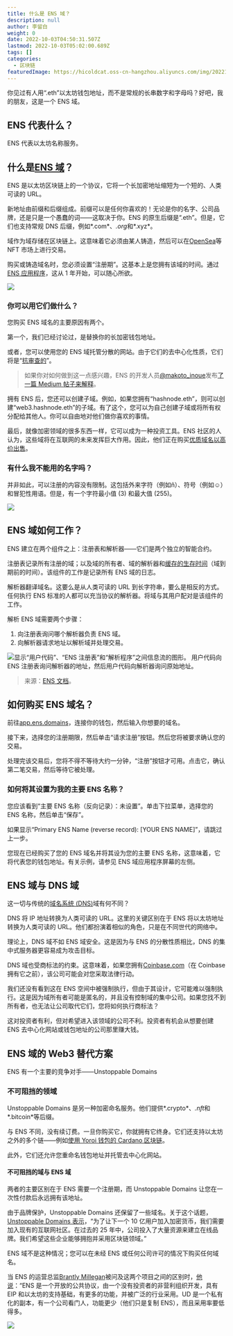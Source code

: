 ```yaml
---
title: 什么是 ENS 域？
description: null
author: 李留白
weight: 0
date: 2022-10-03T04:50:31.507Z
lastmod: 2022-10-03T05:02:00.689Z
tags: []
categories:
  - 区块链
featuredImage: https://hicoldcat.oss-cn-hangzhou.aliyuncs.com/img/20221003125020.png
---
```


你见过有人用“.eth”以太坊钱包地址，而不是常规的长串数字和字母吗？好吧，我的朋友，这是一个 ENS 域。

## ENS 代表什么？

ENS 代表以太坊名称服务。

## 什么是[ENS 域](https://twitter.com/ensdomains)？

ENS 是以太坊区块链上的一个协议，它将一个长加密地址缩短为一个短的、人类可读的 URL。

新地址由前缀和后缀组成。前缀可以是任何你喜欢的！无论是你的名字、公司品牌，还是只是一个愚蠢的词——这取决于你。ENS 的原生后缀是“.eth”。但是，它们也支持常规 DNS 后缀，例如*.com*、*.org*和*.xyz*。

域作为域存储在区块链上。这意味着它必须由某人铸造，然后可以在[OpenSea](https://opensea.io/collection/ens)等 NFT 市场上进行交易。

购买或铸造域名时，您必须设置“注册期”。这基本上是您拥有该域的时间。通过[ENS 应用程序](https://app.ens.domains/)，这从 1 年开始，可以随心所欲。

![](https://hicoldcat.oss-cn-hangzhou.aliyuncs.com/img/iASzBXINFJd9Ofirmk.gif)

### 你可以用它们做什么？

您购买 ENS 域名的主要原因有两个。

第一个，我们已经讨论过，是替换你的长加密钱包地址。

或者，您可以使用您的 ENS 域托管分散的网站。由于它们的去中心化性质，它们将是“[抗审查的](https://ens.domains/)”。

> 如果你对如何做到这一点感兴趣，ENS 的开发人员[@makoto_inoue](https://twitter.com/makoto_inoue)发布[了一篇 Medium 帖子来解释](https://medium.com/the-ethereum-name-service/cloudflare-and-fleek-make-ens-ipfs-site-deployment-as-easy-as-ever-262c990a7514)。

拥有 ENS 后，您还可以创建子域。例如，如果您拥有“hashnode.eth”，则可以创建“web3.hashnode.eth”的子域。有了这个，您可以为自己创建子域或将所有权分配给其他人。你可以自由地对他们做你喜欢的事情。

最后，就像加密领域的很多东西一样，它可以成为一种投资工具。ENS 社区的人认为，这些域将在互联网的未来发挥巨大作用。因此，他们正在购买[优质域名以高价出售](https://blog.hedgehog.app/why-this-ens-og-turned-down-a-1-million-bid/)。

### 有什么我不能用的名字吗？

并非如此，可以注册的内容没有限制。这包括外来字符（例如ñ）、符号（例如☺）和冒犯性用语。但是，有一个字符最小值 (3) 和最大值 (255)。

![](https://hicoldcat.oss-cn-hangzhou.aliyuncs.com/img/20221003125434.png)

## ENS 域如何工作？

ENS 建立在两个组件之上：注册表和解析器——它们是两个独立的智能合约。

注册表记录所有注册的域；以及域的所有者、域的解析器和[缓存的生存时间](https://www.imperva.com/learn/performance/time-to-live-ttl/)（域到期前的时间）。该组件的工作是记录所有 ENS 域的日志。

解析器翻译域名。这要么是从人类可读的 URL 到长字符串，要么是相反的方式。任何执行 ENS 标准的人都可以充当协议的解析器。将域与其用户配对是该组件的工作。

解析 ENS 域需要两个步骤：

1. 向注册表询问哪个解析器负责 ENS 域。
2. 向解析器请求地址以解析域并处理交易。

![显示“用户代码”、“ENS 注册表”和“解析程序”之间信息流的图形。 用户代码向 ENS 注册表询问解析器的地址，然后用户代码向解析器询问原始地址。](https://hicoldcat.oss-cn-hangzhou.aliyuncs.com/img/20221003130145.png)

> 来源：[ENS 文档](https://docs.ens.domains/)。

## 如何购买 ENS 域名？

前往[app.ens.domains](http://app.ens.domains/)，连接你的钱包，然后输入你想要的域名。

接下来，选择您的注册期限，然后单击“请求注册”按钮。然后您将被要求确认您的交易。

处理完该交易后，您将不得不等待大约一分钟，“注册”按钮才可用。点击它，确认第二笔交易，然后等待它被处理。

### 如何将其设置为我的主要 ENS 名称？

您应该看到“主要 ENS 名称（反向记录）：未设置”。单击下拉菜单，选择您的 ENS 名称，然后单击“保存”。

如果显示“Primary ENS Name (reverse record): [YOUR ENS NAME]”，请跳过上一步。

您现在已经购买了您的 ENS 域名并将其设为您的主要 ENS 名称，这意味着，它将代表您的钱包地址。有关示例，请参见 ENS 域应用程序屏幕的左侧。

## ENS 域与 DNS 域

这一切与传统的[域名系统 (DNS)](https://www.cloudflare.com/en-gb/learning/dns/what-is-dns/)域有何不同？

DNS 将 IP 地址转换为人类可读的 URL。这里的关键区别在于 ENS 将以太坊地址转换为人类可读的 URL。他们都扮演着相似的角色，只是在不同世代的网络中。

理论上，DNS 域不如 ENS 域安全。这是因为与 ENS 的分散性质相比，DNS 的集中式服务器更容易成为攻击目标。

DNS 域也受商标法的约束。这意味着，如果您拥有[Coinbase.com](http://coinbase.com/)（在 Coinbase 拥有它之前），该公司可能会对您采取法律行动。

我们还没有看到这在 ENS 空间中被强制执行，但由于其设计，它可能难以强制执行。这是因为域所有者可能是匿名的，并且没有控制域的集中公司。如果您找不到所有者，也无法让公司取代它们，您将如何执行商标法？

这对投资者有利，但对希望进入该领域的公司不利。投资者有机会从想要创建 ENS 去中心化网站或钱包地址的公司那里赚大钱。

## ENS 域的 Web3 替代方案

ENS 有一个主要的竞争对手——Unstoppable Domains

### 不可阻挡的领域

Unstoppable Domains 是另一种加密命名服务。他们提供*.crypto*、*.nft*和*.bitcoin*等后缀。

与 ENS 不同，没有续订费。一旦你购买它，你就拥有它终身。它们还支持以太坊之外的多个链——例如[使用 Yoroi 钱包的 Cardano 区块链](https://unstoppabledomains.com/blog/unstoppable-domains-cardano)。

此外，它们还允许您重命名钱包地址并托管去中心化网站。

#### 不可阻挡的域与 ENS 域

两者的主要区别在于 ENS 需要一个注册期，而 Unstoppable Domains 让您在一次性付款后永远拥有该地址。

由于品牌保护，Unstoppable Domains 还保留了一些域名。关于这个话题，[Unstoppable Domains 表示](https://unstoppabledomains.com/blog/protected-brands-policy-sunrise)，“为了让下一个 10 亿用户加入加密货币，我们需要加入现有的互联网社区。在过去的 25 年中，公司投入了大量资源来建立在线品牌。我们希望这些企业能够拥抱并采用区块链领域。”

ENS 域不是这种情况；您可以在未经 ENS 或任何公司许可的情况下购买任何域名。

当 ENS 的运营总监[Brantly Millegan](https://twitter.com/brantlymillegan)被问及这两个项目之间的区别时，[他说](https://www.reddit.com/r/ENSMarket/comments/qd0jkl/comment/hhrzkz5/?utm_source=share&utm_medium=web2x&context=3)：“ENS 是一个开放的公共协议，由一个没有投资者的非营利组织开发，具有 EIP 和以太坊的支持基础，有更多的功能，并被广泛的行业采用。UD 是一个私有化的副本，有一个公司看门人，功能更少（他们只是复制 ENS），而且采用率要低得多。

![](https://hicoldcat.oss-cn-hangzhou.aliyuncs.com/img/my.png)
